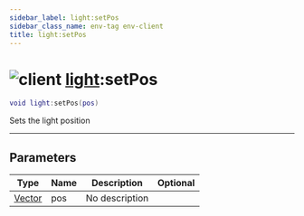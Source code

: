 ```yaml
---
sidebar_label: light:setPos
sidebar_class_name: env-tag env-client
title: light:setPos
---
```


# <img src='/img/wiki/client.png' alt='client' data-tag='env-tag' /> [light](../light/README.md):setPos

```lua
void light:setPos(pos)
```

Sets the light position<br/>

-----------------
## Parameters

| Type   | Name | Description | Optional |
| ------ | ---- | ----------- | -------: |
| [Vector](../vector/README.md) | pos | No description |   |
